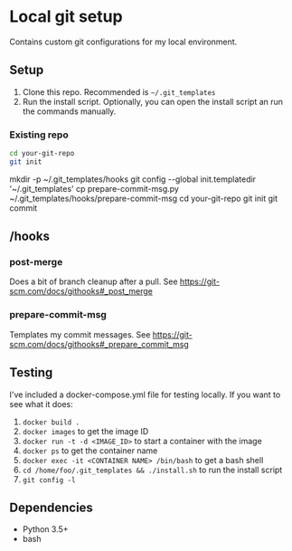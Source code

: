 # Local git setup
Contains custom git configurations for my local environment.

## Setup
1. Clone this repo. Recommended is `~/.git_templates`
1. Run the install script. Optionally, you can open the install script an run the commands manually.

### Existing repo
```bash
cd your-git-repo
git init
```

mkdir -p ~/.git_templates/hooks
git config --global init.templatedir '~/.git_templates'
cp prepare-commit-msg.py ~/.git_templates/hooks/prepare-commit-msg
cd your-git-repo
git init
git commit

## /hooks

### post-merge
Does a bit of branch cleanup after a pull. See https://git-scm.com/docs/githooks#_post_merge

### prepare-commit-msg
Templates my commit messages. See https://git-scm.com/docs/githooks#_prepare_commit_msg

## Testing
I've included a docker-compose.yml file for testing locally. If you want to see what it does:
1. `docker build .`
1. `docker images` to get the image ID
1. `docker run -t -d <IMAGE_ID>` to start a container with the image
1. `docker ps` to get the container name
1. `docker exec -it <CONTAINER NAME> /bin/bash` to get a bash shell
1. `cd /home/foo/.git_templates && ./install.sh` to run the install script
1. `git config -l`

## Dependencies
* Python 3.5+
* bash